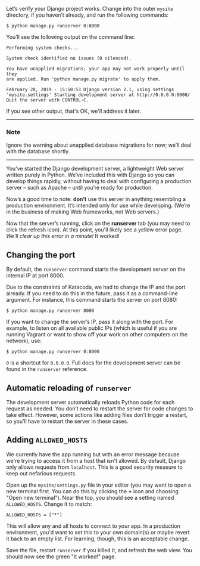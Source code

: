 Let’s verify your Django project works. Change into the outer `mysite`
directory, if you haven’t already, and run the following commands:

```
$ python manage.py runserver 0:8000
```

You’ll see the following output on the command line:

```
Performing system checks...

System check identified no issues (0 silenced).

You have unapplied migrations; your app may not work properly until they
are applied. Run 'python manage.py migrate' to apply them.

February 28, 2019 - 15:50:53 Django version 2.1, using settings
'mysite.settings' Starting development server at http://0.0.0.0:8000/
Quit the server with CONTROL-C.
```

If you see other output, that's OK, we'll address it later.

---

### Note

Ignore the warning about unapplied database migrations for now; we’ll
deal with the database shortly.

---

You’ve started the Django development server, a lightweight Web server
written purely in Python. We’ve included this with Django so you can
develop things rapidly, without having to deal with configuring a
production server – such as Apache – until you’re ready for production.

Now’s a good time to note: **don’t** use this server in anything resembling
a production environment. It’s intended only for use while developing.
(We’re in the business of making Web frameworks, not Web servers.)

Now that the server’s running, click on the **runserver** tab (you may
need to click the refresh icon). At this point, you'll likely see a
yellow error page. _We'll clear up this error in a minute!_ It worked!

## Changing the port

By default, the `runserver` command starts the development server on the
internal IP at port 8000.

Due to the constraints of Katacoda, we had to change the IP and the port
already. If you need to do this in the future, pass it as a command-line
argument. For instance, this command starts the server on port 8080: 

```
$ python manage.py runserver 8080
```

If you want to change the server’s IP, pass it along with the port. For
example, to listen on all available public IPs (which is useful if you
are running Vagrant or want to show off your work on other computers on
the network), use:

```
$ python manage.py runserver 0:8000
```

`0` is a shortcut for `0.0.0.0`. Full docs for the development server
can be found in the `runserver` reference.

## Automatic reloading of `runserver`

The development server automatically reloads Python code for each
request as needed. You don’t need to restart the server for code changes
to take effect. However, some actions like adding files don’t trigger a
restart, so you’ll have to restart the server in these cases.

## Adding `ALLOWED_HOSTS`

We currently have the app running but with an error message because
we're trying to access it from a host that isn't allowed. By default,
Django only allows requests from `localhost`. This is a good security
measure to keep out nefarious requests.

Open up the `mysite/settings.py` file in your editor (you may want to
open a new terminal first. You can do this by clicking the **+** icon
and choosing "Open new terminal"). Near the top, you should see a
setting named `ALLOWED_HOSTS`. Change it to match:

```
ALLOWED_HOSTS = ["*"]
```

This will allow any and all hosts to connect to your app. In a
production environment, you'd want to set this to your own domain(s) or
maybe revert it back to an empty list. For learning, though, this is an
acceptable change.

Save the file, restart `runserver` if you killed it, and refresh the web
view. You should now see the green "It worked!" page.
